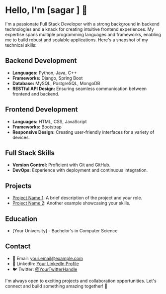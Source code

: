 # Hello, I'm [sagar ] 👋

I'm a passionate Full Stack Developer with a strong background in backend technologies and a knack for creating intuitive frontend experiences. My expertise spans multiple programming languages and frameworks, enabling me to build robust and scalable applications. Here's a snapshot of my technical skills:

## Backend Development
- **Languages:** Python, Java, C++
- **Frameworks:** Django, Spring Boot
- **Database:** MySQL, PostgreSQL, MongoDB
- **RESTful API Design:** Ensuring seamless communication between frontend and backend.

## Frontend Development
- **Languages:** HTML, CSS, JavaScript
- **Frameworks:** Bootstrap
- **Responsive Design:** Creating user-friendly interfaces for a variety of devices.

## Full Stack Skills
- **Version Control:** Proficient with Git and GitHub.
- **DevOps:** Experience with deployment and continuous integration.

## Projects
- [Project Name 1](link): A brief description of the project and your role.
- [Project Name 2](link): Another example showcasing your skills.

## Education
- [Your University] - Bachelor's in Computer Science

## Contact
- 📧 Email: your.email@example.com
- 💼 LinkedIn: [Your LinkedIn Profile](https://www.linkedin.com/in/yourlinkedinprofile/)
- 🐦 Twitter: [@YourTwitterHandle](https://twitter.com/yourtwitterhandle)

I'm always open to exciting projects and collaboration opportunities. Let's connect and build something amazing together! 🚀
